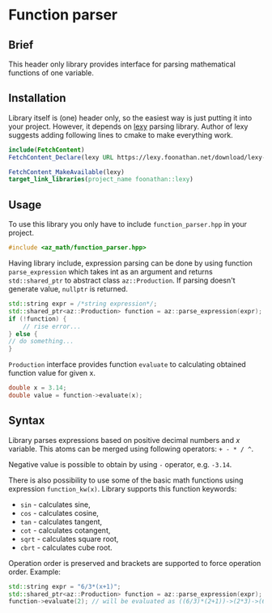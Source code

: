 # Function parser

## Brief
This header only library provides interface for parsing mathematical
functions of one variable.

## Installation
Library itself is (one) header only, so the easiest way is just putting
it into your project. However, it depends on 
[lexy](https://github.com/foonathan/lexy) parsing library. Author of 
lexy suggests adding following lines to cmake to make everything work.
```cmake
include(FetchContent)
FetchContent_Declare(lexy URL https://lexy.foonathan.net/download/lexy-src.zip)

FetchContent_MakeAvailable(lexy)
target_link_libraries(project_name foonathan::lexy)
```

## Usage
To use this library you only have to include `function_parser.hpp` in 
your project.
```c++
#include <az_math/function_parser.hpp>
```
Having library include, expression parsing can be done by using 
function `parse_expression` which takes int as an argument and returns
`std::shared_ptr` to abstract class `az::Production`. If parsing 
doesn't generate value, `nullptr` is returned.
```c++
std::string expr = /*string expression*/;
std::shared_ptr<az::Production> function = az::parse_expression(expr);
if (!function) {
    // rise error...
} else {
// do something...
}
```
`Production` interface provides function `evaluate` to calculating 
obtained function value for given x.
```c++
double x = 3.14;
double value = function->evaluate(x);
```

## Syntax
Library parses expressions based on positive decimal numbers and 
*x* variable. This atoms can be merged using following operators:
`+ - * / ^`.

Negative value is possible to obtain by using `-` operator, e.g.
`-3.14`.

There is also possibility to use some of the basic math functions using
expression `function_kw(x)`. Library supports this function keywords:
* `sin` - calculates sine,
* `cos` - calculates cosine,
* `tan` - calculates tangent,
* `cot` - calculates cotangent,
* `sqrt` - calculates square root,
* `cbrt` - calculates cube root.

Operation order is preserved and brackets are supported to force 
operation order. Example:
```c++
std::string expr = "6/3*(x+1)";
std::shared_ptr<az::Production> function = az::parse_expression(expr);
function->evaluate(2); // will be evaluated as ((6/3)*(2+1))->(2*3)->(6)
```
